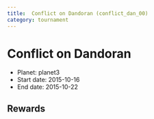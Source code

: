 ```yaml
---
title:  Conflict on Dandoran (conflict_dan_00)
category: tournament
---
```

#  Conflict on Dandoran

  * Planet: planet3
  * Start date: 2015-10-16
  * End date: 2015-10-22

## Rewards

